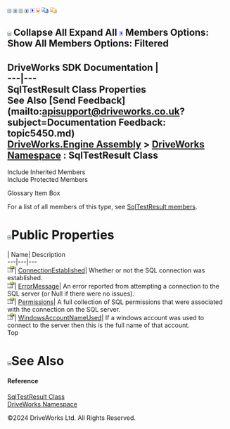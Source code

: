 ![](dotnetimages/collapse.gif) ![](dotnetimages/expand.gif) ![](dotnetimages/collapse.gif) ![](dotnetimages/expand.gif) ![](dotnetimages/drpdown.gif) ![](dotnetimages/drpdown_orange.gif) ![](dotnetimages/copycode.gif) ![](dotnetimages/copycodeHighlight.gif)

![](dotnetimages/collapse.gif) Collapse All Expand All ![](dotnetimages/drpdown.gif) Members Options: Show All  Members Options: Filtered   
---  
DriveWorks SDK Documentation  |   
---|---  
SqlTestResult Class Properties   
See Also [Send Feedback](mailto:apisupport@driveworks.co.uk?subject=Documentation Feedback: topic5450.md)  
[DriveWorks.Engine Assembly](topic2156.md) > [DriveWorks Namespace](topic2159.md) : SqlTestResult Class  
---  
  
Include Inherited Members    
Include Protected Members    


Glossary Item Box

For a list of all members of this type, see [SqlTestResult members](topic5451.md).

# ![](dotnetimages/collapse.gif)Public Properties

| Name| Description  
---|---|---  
![Public Property](dotnetimages/publicProperty.gif)| [ConnectionEstablished](topic5457.md)| Whether or not the SQL connection was established.   
![Public Property](dotnetimages/publicProperty.gif)| [ErrorMessage](topic5458.md)| An error reported from attempting a connection to the SQL server (or Null if there were no issues).   
![Public Property](dotnetimages/publicProperty.gif)| [Permissions](topic5459.md)| A full collection of SQL permissions that were associated with the connection on the SQL server.   
![Public Property](dotnetimages/publicProperty.gif)| [WindowsAccountNameUsed](topic5460.md)| If a windows account was used to connect to the server then this is the full name of that account.   
Top

# ![](dotnetimages/collapse.gif)See Also

#### Reference

[SqlTestResult Class](topic5450.md)   
[DriveWorks Namespace](topic2159.md)

©2024 DriveWorks Ltd. All Rights Reserved.
